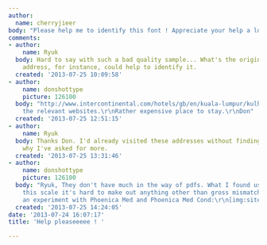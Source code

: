 ```yaml
---
author:
  name: cherryjieer
body: "Please help me to identify this font ! Appreciate your help a lot \r\n[img:sites/default/files/old-images/hotel_intercontinental_4000.gif]"
comments:
- author:
    name: Ryuk
  body: Hard to say with such a bad quality sample... What's the origin? The website
    address, for instance, could help to identify it.
  created: '2013-07-25 10:09:58'
- author:
    name: donshottype
    picture: 126100
  body: "http://www.intercontinental.com/hotels/gb/en/kuala-lumpur/kulha/hoteldetail?fhqs=view/photosView\r\nand\r\nhttp://www.intercontinental.com/hotels/gb/en/kuala-lumpur/kulha/hoteldetail/about-the-hotel/feature/spa\r\nare
    the relevant websites.\r\nRather expensive place to stay.\r\nDon"
  created: '2013-07-25 12:51:15'
- author:
    name: Ryuk
  body: Thanks Don. I'd already visited these addresses without finding it. That's
    why I've asked for more.
  created: '2013-07-25 13:31:46'
- author:
    name: donshottype
    picture: 126100
  body: "Ryuk, They don't have much in the way of pdfs. What I found used Calibri.\r\nAt
    this scale it's hard to make out anything other than gross mismatches.\r\nHere's
    an experiment with Phoenica Med and Phoenica Med Cond:\r\n[img:sites/default/files/old-images/PhoenicaMed_5413.jpg]\r\n[img:sites/default/files/old-images/PhoeniciaCondMed_4521.jpg]\r\nDon"
  created: '2013-07-25 14:24:05'
date: '2013-07-24 16:07:17'
title: 'Help pleaseeeee ! '

---
```

